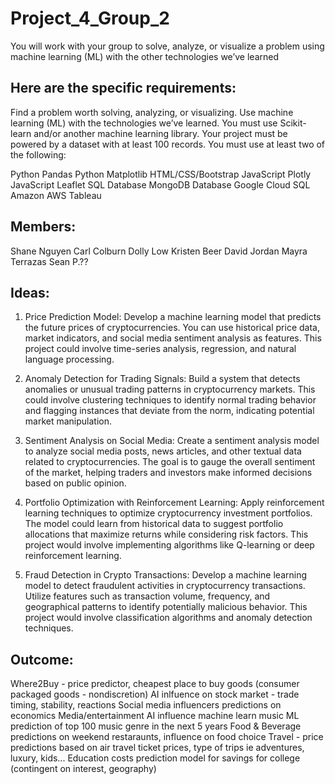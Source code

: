 # Project_4_Group_2
You will work with your group to solve, analyze, or visualize a problem using machine learning (ML) with the other technologies we’ve learned

## Here are the specific requirements:
Find a problem worth solving, analyzing, or visualizing.
Use machine learning (ML) with the technologies we’ve learned.
You must use Scikit-learn and/or another machine learning library.
Your project must be powered by a dataset with at least 100 records.
You must use at least two of the following:

Python Pandas
Python Matplotlib
HTML/CSS/Bootstrap
JavaScript Plotly
JavaScript Leaflet
SQL Database
MongoDB Database
Google Cloud SQL
Amazon AWS
Tableau

## Members:
Shane Nguyen
Carl Colburn
Dolly Low
Kristen Beer
David Jordan
Mayra Terrazas
Sean P.??

## Ideas:
1. Price Prediction Model:
Develop a machine learning model that predicts the future prices of cryptocurrencies. You can use historical price data, market indicators, and social media sentiment analysis as features. This project could involve time-series analysis, regression, and natural language processing.

2. Anomaly Detection for Trading Signals:
Build a system that detects anomalies or unusual trading patterns in cryptocurrency markets. This could involve clustering techniques to identify normal trading behavior and flagging instances that deviate from the norm, indicating potential market manipulation.

3. Sentiment Analysis on Social Media:
Create a sentiment analysis model to analyze social media posts, news articles, and other textual data related to cryptocurrencies. The goal is to gauge the overall sentiment of the market, helping traders and investors make informed decisions based on public opinion.

4. Portfolio Optimization with Reinforcement Learning:
Apply reinforcement learning techniques to optimize cryptocurrency investment portfolios. The model could learn from historical data to suggest portfolio allocations that maximize returns while considering risk factors. This project would involve implementing algorithms like Q-learning or deep reinforcement learning.

5. Fraud Detection in Crypto Transactions:
Develop a machine learning model to detect fraudulent activities in cryptocurrency transactions. Utilize features such as transaction volume, frequency, and geographical patterns to identify potentially malicious behavior. This project would involve classification algorithms and anomaly detection techniques.

## Outcome:
Where2Buy - price predictor, cheapest place to buy goods (consumer packaged goods - nondiscretion)
AI inlfuence on stock market - trade timing, stability, reactions
Social media influencers predictions on economics
Media/entertainment AI influence machine learn music 
ML prediction of top 100 music genre in the next 5 years
Food & Beverage predictions on weekend restaraunts, influence on food choice 
Travel - price predictions based on air travel ticket prices, type of trips ie adventures, luxury, kids... 
Education costs prediction model for savings for college (contingent on interest, geography)
